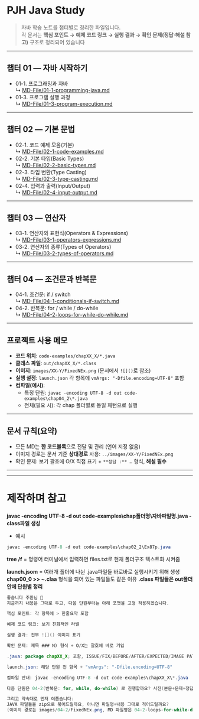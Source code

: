 # PJH Java Study

> 자바 학습 노트를 챕터별로 정리한 파일입니다.  
> 각 문서는 **핵심 포인트 → 예제 코드 링크 → 실행 결과 → 확인 문제(정답·해설 참고)** 구조로 정리되어 있습니다
---

## 챕터 01 — 자바 시작하기
- 01-1. 프로그래밍과 자바  
  ↳ [MD-File/01-1-programming-java.md](MD-File/01-1-programming-java.md)
- 01-3. 프로그램 실행 과정  
  ↳ [MD-File/01-3-program-execution.md](MD-File/01-3-program-execution.md)

---

## 챕터 02 — 기본 문법
- 02-1. 코드 예제 모음(기본)  
  ↳ [MD-File/02-1-code-examples.md](MD-File/02-1-code-examples.md)
- 02-2. 기본 타입(Basic Types)  
  ↳ [MD-File/02-2-basic-types.md](MD-File/02-2-basic-types.md)
- 02-3. 타입 변환(Type Casting)  
  ↳ [MD-File/02-3-type-casting.md](MD-File/02-3-type-casting.md)
- 02-4. 입력과 출력(Input/Output)  
  ↳ [MD-File/02-4-input-output.md](MD-File/02-4-input-output.md)

---

## 챕터 03 — 연산자
- 03-1. 연산자와 표현식(Operators & Expressions)  
  ↳ [MD-File/03-1-operators-expressions.md](MD-File/03-1-operators-expressions.md)
- 03-2. 연산자의 종류(Types of Operators)  
  ↳ [MD-File/03-2-types-of-operators.md](MD-File/03-2-types-of-operators.md)

---

## 챕터 04 — 조건문과 반복문
- 04-1. 조건문: if / switch  
  ↳ [MD-File/04-1-conditionals-if-switch.md](MD-File/04-1-conditionals-if-switch.md)
- 04-2. 반복문: for / while / do-while  
  ↳ [MD-File/04-2-loops-for-while-do-while.md](MD-File/04-2-loops-for-while-do-while.md)

---

## 프로젝트 사용 메모
- **코드 위치**: `code-examples/chapXX_X/*.java`  
- **클래스 파일**: `out/chapXX_X/*.class`  
- **이미지**: `images/XX-Y/FixedNEx.png` (문서에서 `![]()`로 참조)
- **실행 설정**: `launch.json` 각 항목에 `vmArgs: "-Dfile.encoding=UTF-8"` 포함
- **컴파일(예시)**:
  - 특정 단원: `javac -encoding UTF-8 -d out code-examples\chap04_2\*.java`
  - 전체(필요 시): 각 chap 폴더별로 동일 패턴으로 실행

---

## 문서 규칙(요약)
- 모든 MD는 **한 코드블록**으로 전달 및 관리 (언어 지정 없음)
- 이미지 경로는 문서 기준 **상대경로** 사용: `../images/XX-Y/FixedNEx.png`
- 확인 문제: 보기 괄호에 O/X 직접 표기 + `**정답 :** …` 형식, **해설 필수**



---
---


# 제작하며 참고
**javac -encoding UTF-8 -d out code-examples\chap폴더명\자바파일명.java - class파일 생성**
- 예시
```java
javac -encoding UTF-8 -d out code-examples\chap02_2\Ex87p.java
```
**tree /f** = 명령어 터미널에서 입력하면 files.txt로 현재 폴더구조 텍스트화 시켜줌

**launch.jsom** = 여러개 폴더에 나뉜 .java파일들 바로바로 실행시키기 위해 생성
**chap00_0 >> ~.claa** 형식을 되어 있는 파일들도 같은 이유
**.class 파일들은 out폴더 안에 단원별 정리**

```java
좋습니다 주환님 🙆
지금까지 내용은 그대로 두고, 다음 단원부터는 아래 포맷을 고정 적용하겠습니다.

핵심 포인트: 각 항목에 > 한줄요약 포함

예제 코드 링크: 보기 친화적인 라벨

실행 결과: 전부 ![]() 이미지 표기

확인 문제: 제목 ### N) 형식 + O/X는 괄호에 바로 기입

.java: package chapXX_X; 포함, ISSUE/FIX/BEFORE/AFTER/EXPECTED/IMAGE PATH 헤더 주석, 실행 가능 상태

launch.json: 해당 단원 전 항목 + "vmArgs": "-Dfile.encoding=UTF-8"

컴파일 안내: javac -encoding UTF-8 -d out code-examples\chapXX_X\*.java

다음 단원은 04-2(반복문: for, while, do-while) 로 진행할까요? 사진(본문+문제+정답/해설) 보내주시면 바로 작업 들어가겠습니다.

그리고 약속대로 먼저 여쭙습니다:
JAVA 파일들을 zip으로 묶어드릴까요, 아니면 파일명+내용 그대로 적어드릴까요?
(이미지 경로는 images/04-2/FixedNEx.png, MD 파일명은 04-2-loops-for-while-do-while.md로 준비하겠습니다.)
```
